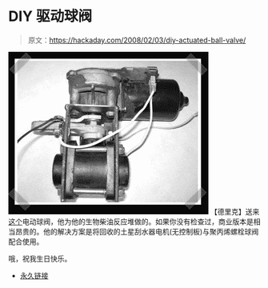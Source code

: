 # DIY 驱动球阀

> 原文：<https://hackaday.com/2008/02/03/diy-actuated-ball-valve/>

![](img/38c9c30b9c647782f82449800d68f974.png)
【德里克】送来[这个](http://s44.photobucket.com/albums/f8/dewhite2485/)电动球阀，他为他的生物柴油反应堆做的。如果你没有检查过，商业版本是相当昂贵的。他的解决方案是将回收的土星刮水器电机(无控制板)与聚丙烯螺栓球阀配合使用。

哦，祝我生日快乐。

*   [永久链接](http://s44.photobucket.com/albums/f8/dewhite2485/)